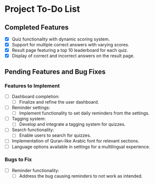 # Project To-Do List

## Completed Features
- [x] Quiz functionality with dynamic scoring system.
- [x] Support for multiple correct answers with varying scores.
- [x] Result page featuring a top 10 leaderboard for each quiz.
- [x] Display of correct and incorrect answers on the result page.

## Pending Features and Bug Fixes

### Features to Implement
- [ ] Dashboard completion:
    - [ ] Finalize and refine the user dashboard.
- [ ] Reminder settings:
    - [ ] Implement functionality to set daily reminders from the settings.
- [ ] Tagging system:
    - [ ] Develop and integrate a tagging system for quizzes.
- [ ] Search functionality:
    - [ ] Enable users to search for quizzes.
    
- [ ] Implementation of Quran-like Arabic font for relevant sections.
- [ ] Language options available in settings for a multilingual experience.

### Bugs to Fix
- [ ] Reminder functionality:
    - [ ] Address the bug causing reminders to not work as intended.
